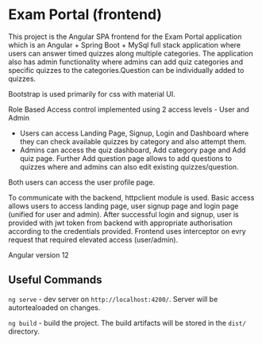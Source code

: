 # Exam Portal (frontend)

This project is the Angular SPA frontend for the Exam Portal application which is an Angular + Spring Boot + MySql full stack application where users can answer timed quizzes along multiple categories. The application also has admin functionality where admins can add quiz categories and specific quizzes to the categories.Question can be individually added to quizzes. 


Bootstrap is used primarily for css with material UI.

Role Based Access control implemented using 2 access levels - User and Admin

* Users can access Landing Page, Signup, Login and Dashboard where they can check available quizzes by category and also attempt them.
* Admins can access the quiz dashboard, Add category page and Add quiz page. Further Add question page allows to add questions to quizzes where and admins can also edit existing quizzes/question.

Both users can access the user profile page.

To communicate with the backend, httpclient module is used. Basic access allows users to access landing page, user signup page and login page (unified for user and admin). 
After successful login and signup, user is provided with jwt token from backend with appropriate authorisation according to the credentials provided.
Frontend uses interceptor on evry request that required elevated access (user/admin).

Angular version 12

## Useful Commands

`ng serve` - dev server on `http://localhost:4200/`. Server will be autortealoaded on changes.

`ng build` - build the project. The build artifacts will be stored in the `dist/` directory.
